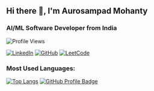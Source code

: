 ## Hi there 👋, I'm Aurosampad Mohanty

### AI/ML Software Developer from India
![Profile Views](https://komarev.com/ghpvc/?username=Aurosampad&color=blue)
<!--
**Aurosampad/Aurosampad** is a ✨ _special_ ✨ repository because its `README.md` (this file) appears on your GitHub profile.

Here are some ideas to get you started:

- 🔭 I’m a AI/ML development professional with one year of internship experience in this field.
- 🌱 I’m currently learning MLOps, DSA and Pytorch.
- 👯 I’m looking to collaborate on production level projects in AI/ML that makes it function in an end-to-end pipeline.
- 🤔 I’m looking currently for internships and jobs in the field of AI/ML.
- ⚡ Fun fact: As a Computer Vision Mentor and a Core Member of the Google Student Developer Clubs(GDSC) of my college, I have guided more than 100+ students in the field of Computer Vision, Deep Learning and Image Processing. I have also served as the AI/ML lead for the core technical club-Zairza of my college
-->

[![LinkedIn](https://img.shields.io/badge/LinkedIn-0077B5?logo=linkedin&logoColor=white)](https://www.linkedin.com/in/aurosampad-mohanty-15a342222/)
[![GitHub](https://img.shields.io/badge/GitHub-181717?logo=github&logoColor=white)](https://github.com/Aurosampad)
[![LeetCode](https://img.shields.io/badge/LeetCode-FFA116?logo=leetcode&logoColor=white)](https://leetcode.com/yourusername)

### Most Used Languages:

[![Top Langs](https://github-readme-stats.vercel.app/api/top-langs/?username=Aurosampad&layout=compact)](https://github.com/anuraghazra/github-readme-stats)
[![GitHub Profile Badge](https://img.shields.io/badge/-yourusername-181717?style=flat-square&logo=github&logoColor=white)](https://github.com/Aurosampad)
